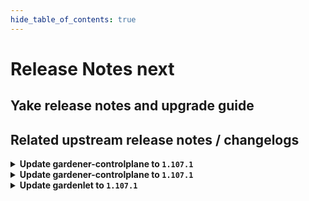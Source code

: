 ```yaml
---
hide_table_of_contents: true
---
```


# Release Notes next

## Yake release notes and upgrade guide

## Related upstream release notes / changelogs


<details>
<summary><b>Update gardener-controlplane to <code>1.107.1</code></b></summary>

# [gardener/gardener]

## 🐛 Bug Fixes

- `[OPERATOR]` Fixed an issue where the dashboard's service account lacked permission to create `leases` in the `garden` namespace when `spec.virtualCluster.gardener.gardenerDashboard.gitHub` was configured in the `Garden` resource. by @petersutter [#10835]

## Helm Charts
- controlplane: `europe-docker.pkg.dev/gardener-project/releases/charts/gardener/controlplane:v1.107.1`
- gardenlet: `europe-docker.pkg.dev/gardener-project/releases/charts/gardener/gardenlet:v1.107.1`
- operator: `europe-docker.pkg.dev/gardener-project/releases/charts/gardener/operator:v1.107.1`
- resource-manager: `europe-docker.pkg.dev/gardener-project/releases/charts/gardener/resource-manager:v1.107.1`
## Docker Images
- admission-controller: `europe-docker.pkg.dev/gardener-project/releases/gardener/admission-controller:v1.107.1`
- apiserver: `europe-docker.pkg.dev/gardener-project/releases/gardener/apiserver:v1.107.1`
- controller-manager: `europe-docker.pkg.dev/gardener-project/releases/gardener/controller-manager:v1.107.1`
- gardenlet: `europe-docker.pkg.dev/gardener-project/releases/gardener/gardenlet:v1.107.1`
- node-agent: `europe-docker.pkg.dev/gardener-project/releases/gardener/node-agent:v1.107.1`
- operator: `europe-docker.pkg.dev/gardener-project/releases/gardener/operator:v1.107.1`
- resource-manager: `europe-docker.pkg.dev/gardener-project/releases/gardener/resource-manager:v1.107.1`
- scheduler: `europe-docker.pkg.dev/gardener-project/releases/gardener/scheduler:v1.107.1`


</details>

<details>
<summary><b>Update gardener-controlplane to <code>1.107.1</code></b></summary>

# [gardener/gardener]

## 🐛 Bug Fixes

- `[OPERATOR]` Fixed an issue where the dashboard's service account lacked permission to create `leases` in the `garden` namespace when `spec.virtualCluster.gardener.gardenerDashboard.gitHub` was configured in the `Garden` resource. by @petersutter [#10835]

## Helm Charts
- controlplane: `europe-docker.pkg.dev/gardener-project/releases/charts/gardener/controlplane:v1.107.1`
- gardenlet: `europe-docker.pkg.dev/gardener-project/releases/charts/gardener/gardenlet:v1.107.1`
- operator: `europe-docker.pkg.dev/gardener-project/releases/charts/gardener/operator:v1.107.1`
- resource-manager: `europe-docker.pkg.dev/gardener-project/releases/charts/gardener/resource-manager:v1.107.1`
## Docker Images
- admission-controller: `europe-docker.pkg.dev/gardener-project/releases/gardener/admission-controller:v1.107.1`
- apiserver: `europe-docker.pkg.dev/gardener-project/releases/gardener/apiserver:v1.107.1`
- controller-manager: `europe-docker.pkg.dev/gardener-project/releases/gardener/controller-manager:v1.107.1`
- gardenlet: `europe-docker.pkg.dev/gardener-project/releases/gardener/gardenlet:v1.107.1`
- node-agent: `europe-docker.pkg.dev/gardener-project/releases/gardener/node-agent:v1.107.1`
- operator: `europe-docker.pkg.dev/gardener-project/releases/gardener/operator:v1.107.1`
- resource-manager: `europe-docker.pkg.dev/gardener-project/releases/gardener/resource-manager:v1.107.1`
- scheduler: `europe-docker.pkg.dev/gardener-project/releases/gardener/scheduler:v1.107.1`


</details>

<details>
<summary><b>Update gardenlet to <code>1.107.1</code></b></summary>

# [gardener/gardener]

## 🐛 Bug Fixes

- `[OPERATOR]` Fixed an issue where the dashboard's service account lacked permission to create `leases` in the `garden` namespace when `spec.virtualCluster.gardener.gardenerDashboard.gitHub` was configured in the `Garden` resource. by @petersutter [#10835]

## Helm Charts
- controlplane: `europe-docker.pkg.dev/gardener-project/releases/charts/gardener/controlplane:v1.107.1`
- gardenlet: `europe-docker.pkg.dev/gardener-project/releases/charts/gardener/gardenlet:v1.107.1`
- operator: `europe-docker.pkg.dev/gardener-project/releases/charts/gardener/operator:v1.107.1`
- resource-manager: `europe-docker.pkg.dev/gardener-project/releases/charts/gardener/resource-manager:v1.107.1`
## Docker Images
- admission-controller: `europe-docker.pkg.dev/gardener-project/releases/gardener/admission-controller:v1.107.1`
- apiserver: `europe-docker.pkg.dev/gardener-project/releases/gardener/apiserver:v1.107.1`
- controller-manager: `europe-docker.pkg.dev/gardener-project/releases/gardener/controller-manager:v1.107.1`
- gardenlet: `europe-docker.pkg.dev/gardener-project/releases/gardener/gardenlet:v1.107.1`
- node-agent: `europe-docker.pkg.dev/gardener-project/releases/gardener/node-agent:v1.107.1`
- operator: `europe-docker.pkg.dev/gardener-project/releases/gardener/operator:v1.107.1`
- resource-manager: `europe-docker.pkg.dev/gardener-project/releases/gardener/resource-manager:v1.107.1`
- scheduler: `europe-docker.pkg.dev/gardener-project/releases/gardener/scheduler:v1.107.1`


</details>
